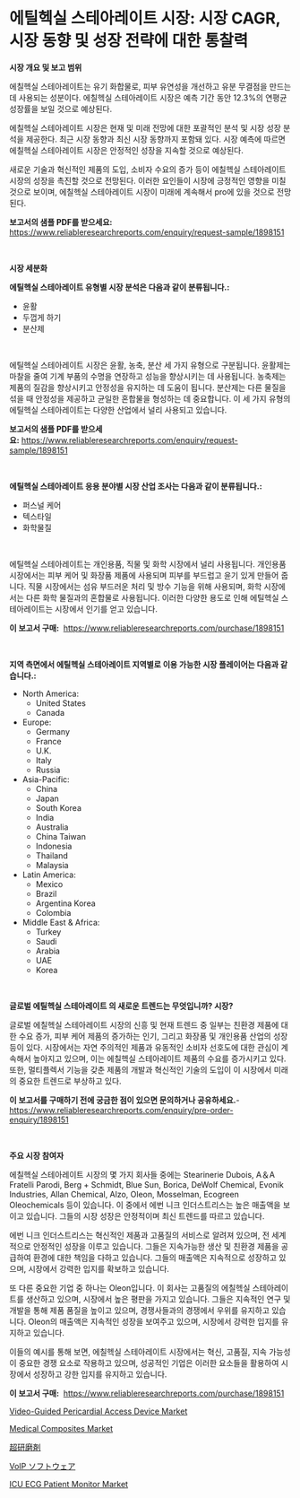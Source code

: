 <p><h1>에틸헥실 스테아레이트 시장: 시장 CAGR, 시장 동향 및 성장 전략에 대한 통찰력</h1></p><p><strong>시장 개요 및 보고 범위</strong></p>
<p><p>에칠헥실 스테아레이트는 유기 화합물로, 피부 유연성을 개선하고 유분 무결점을 만드는 데 사용되는 성분이다. 에칠헥실 스테아레이트 시장은 예측 기간 동안 12.3%의 연평균 성장률을 보일 것으로 예상된다.</p><p>에칠헥실 스테아레이트 시장은 현재 및 미래 전망에 대한 포괄적인 분석 및 시장 성장 분석을 제공한다. 최근 시장 동향과 최신 시장 동향까지 포함돼 있다. 시장 예측에 따르면 에칠헥실 스테아레이트 시장은 안정적인 성장을 지속할 것으로 예상된다.</p><p>새로운 기술과 혁신적인 제품의 도입, 소비자 수요의 증가 등이 에칠헥실 스테아레이트 시장의 성장을 촉진할 것으로 전망된다. 이러한 요인들이 시장에 긍정적인 영향을 미칠 것으로 보이며, 에칠헥실 스테아레이트 시장이 미래에 계속해서 pro에 있을 것으로 전망된다.</p></p>
<p><strong>보고서의 샘플 PDF를 받으세요:</strong> <a href="https://www.reliableresearchreports.com/enquiry/request-sample/1898151">https://www.reliableresearchreports.com/enquiry/request-sample/1898151</a></p>
<p>&nbsp;</p>
<p><strong>시장 세분화</strong></p>
<p><strong>에틸헥실 스테아레이트 유형별 시장 분석은 다음과 같이 분류됩니다.:</strong></p>
<p><ul><li>윤활</li><li>두껍게 하기</li><li>분산제</li></ul></p>
<p>&nbsp;</p>
<p><p>에틸헥실 스테아레이트 시장은 윤활, 농축, 분산 세 가지 유형으로 구분됩니다. 윤활제는 마찰을 줄여 기계 부품의 수명을 연장하고 성능을 향상시키는 데 사용됩니다. 농축제는 제품의 질감을 향상시키고 안정성을 유지하는 데 도움이 됩니다. 분산제는 다른 물질을 섞을 때 안정성을 제공하고 균일한 혼합물을 형성하는 데 중요합니다. 이 세 가지 유형의 에틸헥실 스테아레이트는 다양한 산업에서 널리 사용되고 있습니다.</p></p>
<p><strong>보고서의 샘플 PDF를 받으세요:</strong>&nbsp;<a href="https://www.reliableresearchreports.com/enquiry/request-sample/1898151">https://www.reliableresearchreports.com/enquiry/request-sample/1898151</a></p>
<p>&nbsp;</p>
<p><strong> 에틸헥실 스테아레이트 응용 분야별 시장 산업 조사는 다음과 같이 분류됩니다.:</strong></p>
<p><ul><li>퍼스널 케어</li><li>텍스타일</li><li>화학물질</li></ul></p>
<p>&nbsp;</p>
<p><p>에틸헥실 스테아레이트는 개인용품, 직물 및 화학 시장에서 널리 사용됩니다. 개인용품 시장에서는 피부 케어 및 화장품 제품에 사용되며 피부를 부드럽고 윤기 있게 만들어 줍니다. 직물 시장에서는 섬유 부드러운 처리 및 방수 기능을 위해 사용되며, 화학 시장에서는 다른 화학 물질과의 혼합물로 사용됩니다. 이러한 다양한 용도로 인해 에틸헥실 스테아레이트는 시장에서 인기를 얻고 있습니다.</p></p>
<p><strong>이 보고서 구매:</strong>&nbsp; <a href="https://www.reliableresearchreports.com/purchase/1898151">https://www.reliableresearchreports.com/purchase/1898151</a></p>
<p>&nbsp;</p>
<p><strong>지역 측면에서 에틸헥실 스테아레이트 지역별로 이용 가능한 시장 플레이어는 다음과 같습니다.:</strong></p>
<p><ul>
    <li>
        North America:
        <ul>
            <li>United States</li>
            <li>Canada</li>
        </ul>
    </li>
    <li>
        Europe:
        <ul>
            <li>Germany</li>
            <li>France</li>
            <li>U.K.</li>
            <li>Italy</li>
            <li>Russia</li>
        </ul>
    </li>
    <li>
        Asia-Pacific:
        <ul>
            <li>China</li>
            <li>Japan</li>
            <li>South Korea</li>
            <li>India</li>
            <li>Australia</li>
            <li>China Taiwan</li>
            <li>Indonesia</li>
            <li>Thailand</li>
            <li>Malaysia</li>
        </ul>
    </li>
    <li>
        Latin America:
        <ul>
            <li>Mexico</li>
            <li>Brazil</li>
            <li>Argentina Korea</li>
            <li>Colombia</li>
        </ul>
    </li>
    <li>
        Middle East & Africa:
        <ul>
            <li>Turkey</li>
            <li>Saudi</li>
            <li>Arabia</li>
            <li>UAE</li>
            <li>Korea</li>
        </ul>
    </li>
    </ul></p>
<p>&nbsp;</p>
<p><strong>글로벌 에틸헥실 스테아레이트 의 새로운 트렌드는 무엇입니까? 시장?</strong></p>
<p><p>글로벌 에칠헥실 스테아레이트 시장의 신흥 및 현재 트렌드 중 일부는 친환경 제품에 대한 수요 증가, 피부 케어 제품의 증가하는 인기, 그리고 화장품 및 개인용품 산업의 성장 등이 있다. 시장에서는 자연 주의적인 제품과 유동적인 소비자 선호도에 대한 관심이 계속해서 높아지고 있으며, 이는 에칠헥실 스테아레이트 제품의 수요를 증가시키고 있다. 또한, 멀티플렉서 기능을 갖춘 제품의 개발과 혁신적인 기술의 도입이 이 시장에서 미래의 중요한 트렌드로 부상하고 있다.</p></p>
<p><strong>이 보고서를 구매하기 전에 궁금한 점이 있으면 문의하거나 공유하세요.</strong>- <a href="https://www.reliableresearchreports.com/enquiry/pre-order-enquiry/1898151">https://www.reliableresearchreports.com/enquiry/pre-order-enquiry/1898151</a></p>
<p>&nbsp;</p>
<p><strong>주요 시장 참여자</strong></p>
<p><p>에칠헥실 스테아레이트 시장의 몇 가지 회사들 중에는 Stearinerie Dubois, A＆A Fratelli Parodi, Berg + Schmidt, Blue Sun, Borica, DeWolf Chemical, Evonik Industries, Allan Chemical, Alzo, Oleon, Mosselman, Ecogreen Oleochemicals 등이 있습니다. 이 중에서 에번 니크 인더스트리스는 높은 매출액을 보이고 있습니다. 그들의 시장 성장은 안정적이며 최신 트렌드를 따르고 있습니다.</p><p>에번 니크 인더스트리스는 혁신적인 제품과 고품질의 서비스로 알려져 있으며, 전 세계적으로 안정적인 성장을 이루고 있습니다. 그들은 지속가능한 생산 및 친환경 제품을 공급하여 환경에 대한 책임을 다하고 있습니다. 그들의 매출액은 지속적으로 성장하고 있으며, 시장에서 강력한 입지를 확보하고 있습니다.</p><p>또 다른 중요한 기업 중 하나는 Oleon입니다. 이 회사는 고품질의 에칠헥실 스테아레이트를 생산하고 있으며, 시장에서 높은 평판을 가지고 있습니다. 그들은 지속적인 연구 및 개발을 통해 제품 품질을 높이고 있으며, 경쟁사들과의 경쟁에서 우위를 유지하고 있습니다. Oleon의 매출액은 지속적인 성장을 보여주고 있으며, 시장에서 강력한 입지를 유지하고 있습니다.</p><p>이들의 예시를 통해 보면, 에칠헥실 스테아레이트 시장에서는 혁신, 고품질, 지속 가능성이 중요한 경쟁 요소로 작용하고 있으며, 성공적인 기업은 이러한 요소들을 활용하여 시장에서 성장하고 강한 입지를 유지하고 있습니다.</p></p>
<p><strong>이 보고서 구매:</strong>&nbsp;&nbsp;<a href="https://www.reliableresearchreports.com/purchase/1898151">https://www.reliableresearchreports.com/purchase/1898151</a></p>
<p><p><a href="https://issuu.com/reportprime-2/docs/video-guided-pericardial-access-device-market-size">Video-Guided Pericardial Access Device Market</a></p><p><a href="https://github.com/bmorecock/Market-Research-Report-List-2/blob/main/medical-composites-market.md">Medical Composites Market</a></p><p><a href="https://medium.com/@alicequigley2023/%E8%B6%85%E7%A1%AC%E7%A0%A5%E7%B2%92%E5%B8%82%E5%A0%B4%E3%81%AF-%E5%B8%82%E5%A0%B4%E3%82%B7%E3%82%A7%E3%82%A2-%E5%B8%82%E5%A0%B4%E3%83%88%E3%83%AC%E3%83%B3%E3%83%89-%E5%B8%82%E5%A0%B4%E6%88%90%E9%95%B7%E3%81%AB%E9%96%A2%E3%81%99%E3%82%8B%E6%83%85%E5%A0%B1%E3%82%92%E6%8F%90%E4%BE%9B%E3%81%97%E3%81%BE%E3%81%99-ch%C5%8Dk%C5%8D-tosuba-ichiba-wa-shij%C5%8D-shiea-shij%C5%8D-torendo-shij%C5%8D-0b2e35a497ab">超研磨剤</a></p><p><a href="https://github.com/cnnriuez22368/Market-Research-Report-List-1/blob/main/3560815194323.md">VoIP ソフトウェア</a></p><p><a href="https://issuu.com/reportprime-2/docs/icu-ecg-patient-monitor-market-size-2030.pptx">ICU ECG Patient Monitor Market</a></p></p>
